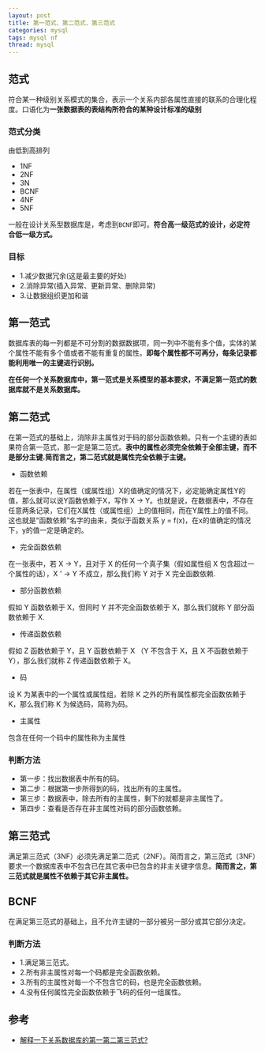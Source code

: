 ```yaml
---
layout: post
title: 第一范式、第二范式、第三范式
categories: mysql
tags: mysql nf
thread: mysql
---
```

## 范式
符合某一种级别关系模式的集合，表示一个关系内部各属性直接的联系的合理化程度。口语化为**一张数据表的表结构所符合的某种设计标准的级别**

### 范式分类

由低到高排列

* 1NF
* 2NF
* 3N
* BCNF
* 4NF
* 5NF

一般在设计关系型数据库是，考虑到`BCNF`即可。**符合高一级范式的设计，必定符合低一级方式。**

### 目标
* 1.减少数据冗余(这是最主要的好处)
* 2.消除异常(插入异常、更新异常、删除异常)
* 3.让数据组织更加和谐

## 第一范式
数据库表的每一列都是不可分割的数据数据项，同一列中不能有多个值，实体的某个属性不能有多个值或者不能有重复的属性。**即每个属性都不可再分，每条记录都能利用唯一的主键进行识别。**

**在任何一个关系数据库中，第一范式是关系模型的基本要求，不满足第一范式的数据库就不是关系数据库。**

## 第二范式
在第一范式的基础上，消除非主属性对于码的部分函数依赖。只有一个主键的表如果符合第一范式，那一定是第二范式。**表中的属性必须完全依赖于全部主键，而不是部分主键.简而言之，第二范式就是属性完全依赖于主键。**

* 函数依赖

若在一张表中，在属性（或属性组）X的值确定的情况下，必定能确定属性Y的值，那么就可以说Y函数依赖于X，写作 X → Y。也就是说，在数据表中，不存在任意两条记录，它们在X属性（或属性组）上的值相同，而在Y属性上的值不同。这也就是“函数依赖”名字的由来，类似于函数关系 y = f(x)，在x的值确定的情况下，y的值一定是确定的。

* 完全函数依赖

在一张表中，若 X → Y，且对于 X 的任何一个真子集（假如属性组 X 包含超过一个属性的话），X ' → Y 不成立，那么我们称 Y 对于 X 完全函数依赖.

* 部分函数依赖

假如 Y 函数依赖于 X，但同时 Y 并不完全函数依赖于 X，那么我们就称 Y 部分函数依赖于 X.

* 传递函数依赖

假如 Z 函数依赖于 Y，且 Y 函数依赖于 X （Y 不包含于 X，且 X 不函数依赖于 Y），那么我们就称 Z 传递函数依赖于 X。

* 码

设 K 为某表中的一个属性或属性组，若除 K 之外的所有属性都完全函数依赖于 K，那么我们称 K 为候选码，简称为码。

* 主属性

包含在任何一个码中的属性称为主属性

### 判断方法

* 第一步：找出数据表中所有的码。
* 第二步：根据第一步所得到的码，找出所有的主属性。
* 第三步：数据表中，除去所有的主属性，剩下的就都是非主属性了。
* 第四步：查看是否存在非主属性对码的部分函数依赖。

## 第三范式
满足第三范式（3NF）必须先满足第二范式（2NF）。简而言之，第三范式（3NF）要求一个数据库表中不包含已在其它表中已包含的非主关键字信息。**简而言之，第三范式就是属性不依赖于其它非主属性。**

## BCNF
在满足第三范式的基础上，且不允许主键的一部分被另一部分或其它部分决定。

### 判断方法
* 1.满足第三范式。
* 2.所有非主属性对每一个码都是完全函数依赖。
* 3.所有的主属性对每一个不包含它的码，也是完全函数依赖。
* 4.没有任何属性完全函数依赖于飞码的任何一组属性。

## 参考
* [解释一下关系数据库的第一第二第三范式?](https://www.zhihu.com/question/24696366)


